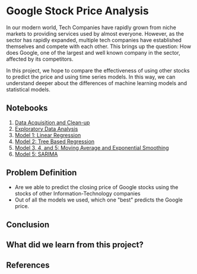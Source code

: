# Google Stock Price Analysis

In our modern world, Tech Companies have rapidly grown from niche markets to providing services used by almost everyone. However, as the sector has rapidly expanded, multiple tech companies have established themselves and compete with each other. This brings up the question: How does Google, one of the largest and well known company in the sector, affected by its competitors.

In this project, we hope to compare the effectiveness of using other stocks to predict the price and using time series models. In this way, we can understand deeper about the differences of machine learning models and statistical models. 

## Notebooks
1. [Data Acquisition and Clean-up](https://github.com/Hither1/sc5010/blob/main/data.ipynb)
2. [Exploratory Data Analysis](https://github.com/Hither1/sc5010/blob/main/EDA.ipynb)
3. [Model 1: Linear Regression](https://github.com/Hither1/sc5010/blob/main/Model1.ipynb)
4. [Model 2: Tree Based Regression](https://github.com/Hither1/sc5010/blob/main/Model2.ipynb)
5. [Model 3, 4, and 5: Moving Average and Exponential Smoothing](https://github.com/Hither1/sc5010/blob/main/Model345.ipynb)
6. [Model 5: SARIMA](https://github.com/Hither1/sc5010/blob/main/Model6.ipynb)

## Problem Definition
- Are we able to predict the closing price of Google stocks using the stocks of other Information-Technology companies
- Out of all the models we used, which one "best" predicts the Google price.
## Conclusion

## What did we learn from this project?

## References

